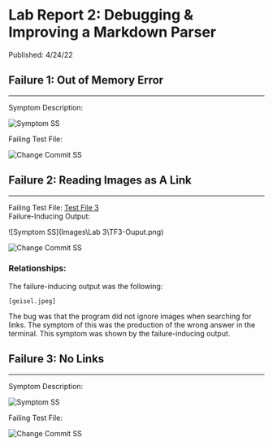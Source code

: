 # Lab Report 2: Debugging & Improving a Markdown Parser 
Published: 4/24/22  

## Failure 1: Out of Memory Error
***

Symptom Description:  

![Symptom SS]()  

Failing Test File: []()  

![Change Commit SS]()  

## Failure 2: Reading Images as A Link
***

Failing Test File: [Test File 3](https://github.com/trinityxortiz/markdown-parser/blob/e93fdc1154d0d3348d5ccb5099b7c23f321e8e80/Testing/test-file-3.md)  
Failure-Inducing Output:  
  
![Symptom SS](Images\Lab 3\TF3-Ouput.png)

![Change Commit SS]()  

### Relationships:
The failure-inducing output was the following:
```
[geisel.jpeg]
```

The bug was that the program did not ignore images when searching for links. The symptom of this was the production of the wrong answer in the terminal. This symptom was shown by the failure-inducing output.

## Failure 3: No Links
***

Symptom Description:

![Symptom SS]()  

Failing Test File: []()  

![Change Commit SS]()     


